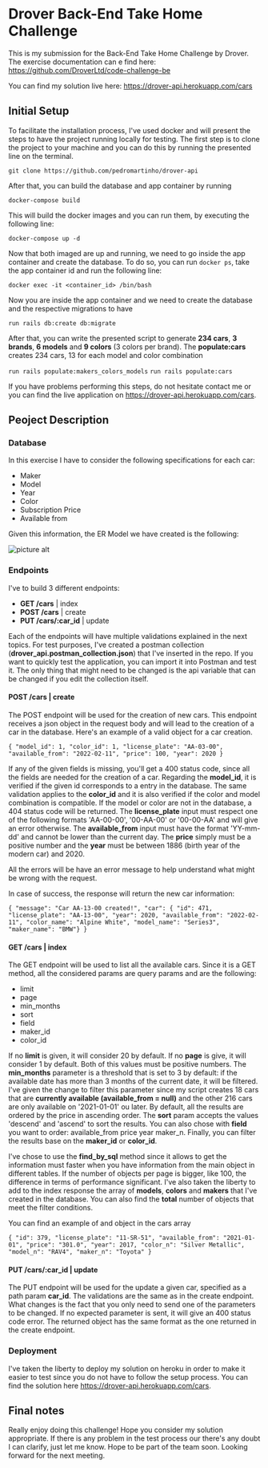 # Drover Back-End Take Home Challenge

This is my submission for the Back-End Take Home Challenge by Drover. The exercise documentation can e find here: <https://github.com/DroverLtd/code-challenge-be>

You can find my solution live here: <https://drover-api.herokuapp.com/cars>

## Initial Setup

To facilitate the installation process, I've used docker and will present the steps to have the project running locally for testing. The first step is to clone the project to your machine and you can do this by running the presented line on the terminal.

```git clone https://github.com/pedromartinho/drover-api```

After that, you can build the database and app container by running

```docker-compose build```

This will build the docker images and you can run them, by executing the following line:

```docker-compose up -d```

Now that both imaged are up and running, we need to go inside the app container and create the database. To do so, you can run ```docker ps```, take the app container id and run the following line:

```docker exec -it <container_id> /bin/bash```

Now you are inside the app container and we need to create the database and the respective migrations to have

```run rails db:create db:migrate```

After that, you can write the presented script to generate **234 cars**, **3 brands**, **6 models** and **9 colors** (3 colors per brand). The **populate:cars** creates 234 cars, 13 for each model and color combination

```run rails populate:makers_colors_models```
```run rails populate:cars```

If you have problems performing this steps, do not hesitate contact me or you can find the live application on <https://drover-api.herokuapp.com/cars>.

## Peoject Description

### Database

In this exercise I have to consider the following specifications for each car:

* Maker
* Model
* Year
* Color
* Subscription Price
* Available from

Given this information, the ER Model we have created is the following:

![picture alt](https://teste-martinho-page.s3-eu-west-1.amazonaws.com/share/new_er.png "ER Model - Drover")

### Endpoints

I've to build 3 different endpoints:

* **GET /cars** | index
* **POST /cars** | create
* **PUT /cars/:car_id** | update

Each of the endpoints will have multiple validations explained in the next topics. For test purposes, I've created a postman collection (**drover_api.postman_collection.json**) that I've inserted in the repo. If you want to quickly test the application, you can import it into Postman and test it. The only thing that might need to be changed is the api variable that can be changed if you edit the collection itself.

#### POST /cars | create

The POST endpoint will be used for the creation of new cars. This endpoint receives a json object in the request body and will lead to the creation of a car in the database. Here's an example of a valid object for a car creation.

```{ "model_id": 1, "color_id": 1, "license_plate": "AA-03-00", "available_from": "2022-02-11", "price": 100, "year": 2020 }```

If any of the given fields is missing, you'll get a 400 status code, since all the fields are needed for the creation of a car.
Regarding the **model_id**, it is verified if the given id corresponds to a entry in the database. The same validation applies to the **color_id** and it is also verified if the color and model combination is compatible. If the model or color are not in the database, a 404 status code will be returned.
The **license_plate** input must respect one of the following formats 'AA-00-00', '00-AA-00' or '00-00-AA' and will give an error otherwise.
The **available_from** input must have the format 'YY-mm-dd' and cannot be lower than the current day.
The **price** simply must be a positive number and the **year** must be between 1886 (birth year of the modern car) and 2020.

All the errors will be have an error message to help understand what might be wrong with the request.

In case of success, the response will return the new car information:

```{ "message": "Car AA-13-00 created!", "car": { "id": 471, "license_plate": "AA-13-00", "year": 2020, "available_from": "2022-02-11", "color_name": "Alpine White", "model_name": "Series3", "maker_name": "BMW"} }```

#### GET /cars | index

The GET endpoint will be used to list all the available cars. Since it is a GET method, all the considered params are query params and are the following:

* limit
* page
* min_months
* sort
* field
* maker_id
* color_id

If no **limit** is given, it will consider 20 by default. If no **page** is give, it will consider 1 by default. Both of this values must be positive numbers.
The **min_months** parameter is a threshold that is set to 3 by default: if the available date has more than 3 months of the current date, it will be filtered. I've given the change to filter this parameter since my script creates 18 cars that are **currently available (available_from = null)** and the other 216 cars are only available on '2021-01-01' ou later.
By default, all the results are ordered by the price in ascending order. The **sort** param accepts the values 'descend' and 'ascend' to sort the results. You can also chose with **field** you want to order: available_from price year maker_n.
Finally, you can filter the results base on the **maker_id** or **color_id**.

I've chose to use the **find_by_sql** method since it allows to get the information must faster when you have information from the main object in different tables. If the number of objects per page is bigger, like 100, the difference in terms of performance significant.
I've also taken the liberty to add to the index response the array of **models**, **colors** and **makers** that I've created in the database. You can also find the **total** number of objects that meet the filter conditions.

You can find an example of and object in the cars array

```{ "id": 379, "license_plate": "11-SR-51", "available_from": "2021-01-01", "price": "301.0", "year": 2017, "color_n": "Silver Metallic", "model_n": "RAV4", "maker_n": "Toyota" }```

#### PUT /cars/:car_id | update

The PUT endpoint will be used for the update a given car, specified as a path param **car_id**. The validations are the same as in the create endpoint. What changes is the fact that you only need to send one of the parameters to be changed. If no expected parameter is sent, it will give an 400 status code error.
The returned object has the same format as the one returned in the create endpoint.

### Deployment

I've taken the liberty to deploy my solution on heroku in order to make it easier to test since you do not have to follow the setup process. You can find the solution here https://drover-api.herokuapp.com/cars.

## Final notes

Really enjoy doing this challenge! Hope you consider my solution appropriate. If there is any problem in the test process our there's any doubt I can clarify, just let me know.
Hope to be part of the team soon. Looking forward for the next meeting.
